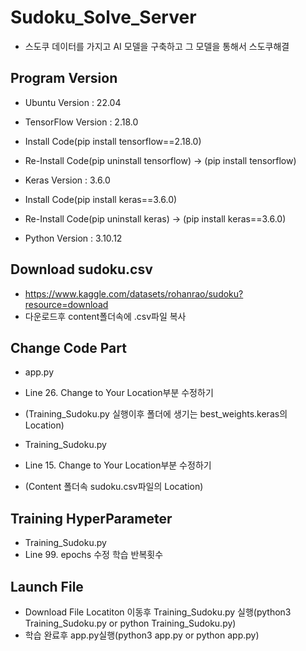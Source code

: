 # Sudoku_Solve_Server
- 스도쿠 데이터를 가지고 AI 모델을 구축하고 그 모델을 통해서 스도쿠해결

## Program Version
- Ubuntu Version : 22.04

- TensorFlow Version : 2.18.0
- Install Code(pip install tensorflow==2.18.0)
- Re-Install Code(pip uninstall tensorflow) -> (pip install tensorflow)

- Keras Version : 3.6.0
- Install Code(pip install keras==3.6.0)
- Re-Install Code(pip uninstall keras) -> (pip install keras==3.6.0)
- Python Version : 3.10.12

## Download sudoku.csv
- https://www.kaggle.com/datasets/rohanrao/sudoku?resource=download
- 다운로드후 content폴더속에 .csv파일 복사

## Change Code Part
- app.py
- Line 26. Change to Your Location부분 수정하기
- (Training_Sudoku.py 실행이후 폴더에 생기는 best_weights.keras의 Location)

- Training_Sudoku.py
- Line 15. Change to Your Location부분 수정하기
- (Content 폴더속 sudoku.csv파일의 Location)

## Training HyperParameter
- Training_Sudoku.py
- Line 99. epochs 수정 학습 반복횟수

## Launch File
- Download File Locatiton 이동후 Training_Sudoku.py 실행(python3 Training_Sudoku.py or python Training_Sudoku.py)
- 학습 완료후 app.py실행(python3 app.py or python app.py)

